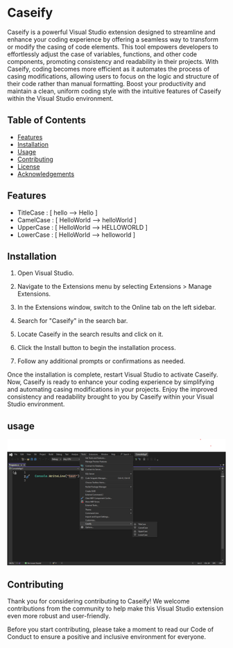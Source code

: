 # Caseify

Caseify is a powerful Visual Studio extension designed to streamline and enhance your coding experience by offering a seamless way to transform or modify the casing of code elements. This tool empowers developers to effortlessly adjust the case of variables, functions, and other code components, promoting consistency and readability in their projects. With Caseify, coding becomes more efficient as it automates the process of casing modifications, allowing users to focus on the logic and structure of their code rather than manual formatting. Boost your productivity and maintain a clean, uniform coding style with the intuitive features of Caseify within the Visual Studio environment.
## Table of Contents

- [Features](#features)
- [Installation](#installation)
- [Usage](#usage)
- [Contributing](#contributing)
- [License](#license)
- [Acknowledgements](#acknowledgements)

## Features

- TitleCase : [ hello --> Hello ]
- CamelCase : [ HelloWorld --> helloWorld ]
- UpperCase : [ HelloWorld --> HELLOWORLD ]
- LowerCase : [ HelloWorld --> helloworld ]

## Installation
1) Open Visual Studio.

2) Navigate to the Extensions menu by selecting Extensions > Manage Extensions.

3) In the Extensions window, switch to the Online tab on the left sidebar.

4) Search for "Caseify" in the search bar.

5) Locate Caseify in the search results and click on it.

6) Click the Install button to begin the installation process.

7) Follow any additional prompts or confirmations as needed.

Once the installation is complete, restart Visual Studio to activate Caseify.
Now, Caseify is ready to enhance your coding experience by simplifying and automating casing modifications in your projects. Enjoy the improved consistency and readability brought to you by Caseify within your Visual Studio environment.

## usage
<img src="./Resources/Usage.png"/>

## Contributing
Thank you for considering contributing to Caseify! We welcome contributions from the community to help make this Visual Studio extension even more robust and user-friendly.

Before you start contributing, please take a moment to read our Code of Conduct to ensure a positive and inclusive environment for everyone.